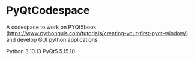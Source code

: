 # PyQtCodespace
A codespace to work on PYQt5book (https://www.pythonguis.com/tutorials/creating-your-first-pyqt-window/) and develop GUI python applications  

Python 3.10.13
PyQt5  5.15.10